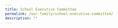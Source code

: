 ```yaml
---
title: School Executive Committee
permalink: /our-family/school-executive-committee/
description: ""
---
```

